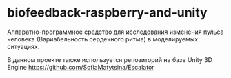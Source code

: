 # biofeedback-raspberry-and-unity

Аппаратно-программное средство для исследования изменения пульса человека (Вариабельность сердечного ритма) в моделируемых ситуациях.

В данном проекте также используется репозиторий на базе Unity 3D Engine https://github.com/SofiaMatytsina/Escalator
